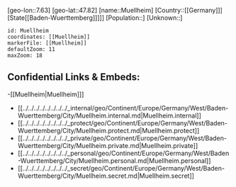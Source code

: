 ﻿---
location: [47.82,7.63]
mapzoom: [7,12] 
mapmarker: city 
type: City
tags:
- geo/City


SpocWebEntityId: 32665
isDeleted: false
confidential: public

---
[geo-lon::7.63]
[geo-lat::47.82]
[name::Muellheim]
[Country::[[Germany]]]
[State[[Baden-Wuerttemberg]]]]]
[Population::]
[Unknown::]


```leaflet
id: Muellheim
coordinates: [[Muellheim]]
markerFile: [[Muellheim]]
defaultZoom: 11 
maxZoom: 18
```


## Confidential Links & Embeds: 
-[[Muellheim|Muellheim]]] 
- [[../../../../../../../../_internal/geo/Continent/Europe/Germany/West/Baden-Wuerttemberg/City/Muellheim.internal.md|Muellheim.internal]] 
- [[../../../../../../../../_protect/geo/Continent/Europe/Germany/West/Baden-Wuerttemberg/City/Muellheim.protect.md|Muellheim.protect]] 
- [[../../../../../../../../_private/geo/Continent/Europe/Germany/West/Baden-Wuerttemberg/City/Muellheim.private.md|Muellheim.private]] 
- [[../../../../../../../../_personal/geo/Continent/Europe/Germany/West/Baden-Wuerttemberg/City/Muellheim.personal.md|Muellheim.personal]] 
- [[../../../../../../../../_secret/geo/Continent/Europe/Germany/West/Baden-Wuerttemberg/City/Muellheim.secret.md|Muellheim.secret]] 

